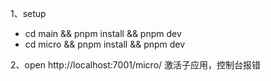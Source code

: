 1、setup

- cd main && pnpm install && pnpm dev
- cd micro && pnpm install && pnpm dev

2、open http://localhost:7001/micro/ 激活子应用，控制台报错
